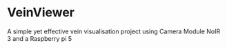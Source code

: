 # VeinViewer

A simple yet effective vein visualisation project using Camera Module NoIR 3 and a Raspberry pi 5


<div align="left">
         <a href="https://www.youtube.com/watch?v=bXkC3jVMaWo">
         </a>
</div>



